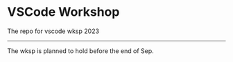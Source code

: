 # VSCode Workshop

The repo for vscode wksp 2023

---

The wksp is planned to hold before the end of Sep.
